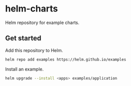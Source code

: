 # helm-charts

Helm repository for example charts.

## Get started

Add this repository to Helm.

```sh
helm repo add examples https://helm.github.io/examples
```

Install an example.

```sh
helm upgrade --install <apps> examples/application
```
